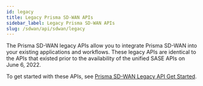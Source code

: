 ```yaml
---
id: legacy
title: Legacy Prisma SD-WAN APIs
sidebar_label: Legacy Prisma SD-WAN APIs
slug: /sdwan/api/sdwan/legacy
---
```


The Prisma SD-WAN legacy APIs allow you to integrate Prisma SD-WAN into your existing applications
and workflows. These legacy APIs are identical to the APIs that existed prior to the availability of
the unified SASE APIs on June 6, 2022.

To get started with these APIs, see
[Prisma SD-WAN Legacy API Get Started](/sase/docs/sdwan/legacy_getstarted).
